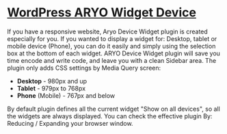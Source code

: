 [WordPress ARYO Widget Device](http://wordpress.org/plugins/aryo-widget-device/)
=============================

If you have a responsive website, Aryo Device Widget plugin is created especially for you. If you wanted to display a widget for: Desktop, tablet or mobile device (Phone), you can do it easily and simply using the selection box at the bottom of each widget.
ARYO Device Widget plugin will save you time encode and write code, and leave you with a clean Sidebar area. The plugin only adds CSS settings by Media Query screen:

* __Desktop__ - 980px and up
* __Tablet__ - 979px to 768px
* __Phone__ (Mobile) - 767px and below


By default plugin defines all the current widget "Show on all devices", so all the widgets are always displayed. You can check the effective plugin By: Reducing / Expanding your browser window.
